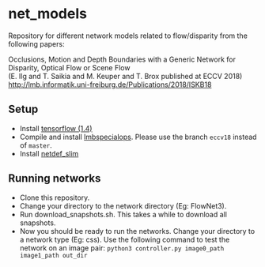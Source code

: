 # net_models
Repository for different network models related to flow/disparity from the following papers: 

Occlusions, Motion and Depth Boundaries with a Generic Network for Disparity, Optical Flow or Scene Flow  
(E. Ilg and T. Saikia and M. Keuper and T. Brox published at ECCV 2018)  
http://lmb.informatik.uni-freiburg.de/Publications/2018/ISKB18

## Setup
* Install [tensorflow (1.4)](https://www.tensorflow.org/install/)
* Compile and install [lmbspecialops](https://github.com/lmb-freiburg/lmbspecialops/tree/eccv18). Please use the branch `eccv18` instead of `master`.
* Install [netdef_slim](https://github.com/lmb-freiburg/netdef_slim)

## Running networks

* Clone this repository.
* Change your directory to the network directory (Eg: FlowNet3).
* Run download_snapshots.sh. This takes a while to download all snapshots.
* Now you should be ready to run the networks. Change your directory to a network type (Eg: css).
  Use the following command to test the network on an image pair:
  `python3 controller.py image0_path image1_path out_dir`
